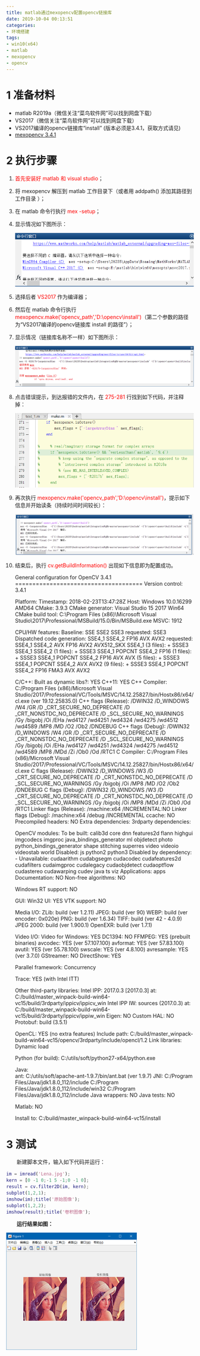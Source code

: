 ```yaml
---
title: matlab通过mexopencv配置opencv链接库
date: 2019-10-04 00:13:51
categories:
- 环境搭建
tags:
- win10(x64)
- matlab
- mexopencv
- opencv
---
```


# 1 准备材料

- matlab R2019a（微信关注“菜鸟软件网”可以找到网盘下载）
- VS2017（微信关注“菜鸟软件网”可以找到网盘下载）
- VS2017编译的opencv链接库“install” (版本必须是3.4.1，获取方式请见)
- [mexopencv 3.4.1](https://github.com/kyamagu/mexopencv/archive/master.zip)



# 2 执行步骤

1. <font color="red">首先安装好 matlab 和 visual studio</font>；

2. 将 mexopencv 解压到 matlab 工作目录下（或者用 addpath() 添加其路径到工作目录 ）；

3. 在 matlab 命令行执行 <font color="red">mex -setup</font>；

4. 显示情况如下图所示：

   ![01](191004/01.png)

5. 选择后者 <font color="red">VS2017</font> 作为编译器；

6. 然后在 matlab 命令行执行 <font color="red">mexopencv.make('opencv_path','D:\opencv\install')</font>（第二个参数的路径为“VS2017编译的opencv链接库 install 的路径”）；

7. 显示情况（链接库名称不一样）如下图所示：

   <img src="191004/02.png" alt="02" style="zoom:150%;" />

8. 点击错误提示，到达报错的文件内，在 <font color="red">275-281</font> 行找到如下代码，并注释掉：

   <img src="191004/03.png" alt="03" style="zoom:80%;" />

9. 再次执行 <font color="red">mexopencv.make('opencv_path','D:\opencv\install')</font>，提示如下信息并开始读条（持续时间时间较长）：

   ![04](191004/04.png)
   
10. 结束后，执行 <font color="red">cv.getBuildInformation()</font> 出现如下信息即为配置成功。

    General configuration for OpenCV 3.4.1 =====================================
      Version control:               3.4.1

      Platform:
        Timestamp:                   2018-02-23T13:47:28Z
        Host:                        Windows 10.0.16299 AMD64
        CMake:                       3.9.3
        CMake generator:             Visual Studio 15 2017 Win64
        CMake build tool:            C:\Program Files (x86)\Microsoft Visual Studio\2017\Professional/MSBuild/15.0/Bin/MSBuild.exe
        MSVC:                        1912

      CPU/HW features:
        Baseline:                    SSE SSE2 SSE3
          requested:                 SSE3
        Dispatched code generation:  SSE4_1 SSE4_2 FP16 AVX AVX2
          requested:                 SSE4_1 SSE4_2 AVX FP16 AVX2 AVX512_SKX
          SSE4_1 (3 files):          + SSSE3 SSE4_1
          SSE4_2 (1 files):          + SSSE3 SSE4_1 POPCNT SSE4_2
          FP16 (1 files):            + SSSE3 SSE4_1 POPCNT SSE4_2 FP16 AVX
          AVX (5 files):             + SSSE3 SSE4_1 POPCNT SSE4_2 AVX
          AVX2 (9 files):            + SSSE3 SSE4_1 POPCNT SSE4_2 FP16 FMA3 AVX AVX2

      C/C++:
        Built as dynamic libs?:      YES
        C++11:                       YES
        C++ Compiler:                C:/Program Files (x86)/Microsoft Visual Studio/2017/Professional/VC/Tools/MSVC/14.12.25827/bin/Hostx86/x64/cl.exe  (ver 19.12.25835.0)
        C++ flags (Release):         /DWIN32 /D_WINDOWS /W4 /GR  /D _CRT_SECURE_NO_DEPRECATE /D _CRT_NONSTDC_NO_DEPRECATE /D _SCL_SECURE_NO_WARNINGS /Gy /bigobj /Oi      /EHa /wd4127 /wd4251 /wd4324 /wd4275 /wd4512 /wd4589 /MP8   /MD /O2 /Ob2 /DNDEBUG 
        C++ flags (Debug):           /DWIN32 /D_WINDOWS /W4 /GR  /D _CRT_SECURE_NO_DEPRECATE /D _CRT_NONSTDC_NO_DEPRECATE /D _SCL_SECURE_NO_WARNINGS /Gy /bigobj /Oi      /EHa /wd4127 /wd4251 /wd4324 /wd4275 /wd4512 /wd4589 /MP8   /MDd /Zi /Ob0 /Od /RTC1 
        C Compiler:                  C:/Program Files (x86)/Microsoft Visual Studio/2017/Professional/VC/Tools/MSVC/14.12.25827/bin/Hostx86/x64/cl.exe
        C flags (Release):           /DWIN32 /D_WINDOWS /W3  /D _CRT_SECURE_NO_DEPRECATE /D _CRT_NONSTDC_NO_DEPRECATE /D _SCL_SECURE_NO_WARNINGS /Gy /bigobj /Oi        /MP8    /MD /O2 /Ob2 /DNDEBUG 
        C flags (Debug):             /DWIN32 /D_WINDOWS /W3  /D _CRT_SECURE_NO_DEPRECATE /D _CRT_NONSTDC_NO_DEPRECATE /D _SCL_SECURE_NO_WARNINGS /Gy /bigobj /Oi        /MP8  /MDd /Zi /Ob0 /Od /RTC1 
        Linker flags (Release):      /machine:x64  /INCREMENTAL:NO 
        Linker flags (Debug):        /machine:x64  /debug /INCREMENTAL 
        ccache:                      NO
        Precompiled headers:         NO
        Extra dependencies:
        3rdparty dependencies:

      OpenCV modules:
        To be built:                 calib3d core dnn features2d flann highgui imgcodecs imgproc java_bindings_generator ml objdetect photo python_bindings_generator shape stitching superres video videoio videostab world
        Disabled:                    js python2 python3
        Disabled by dependency:      -
        Unavailable:                 cudaarithm cudabgsegm cudacodec cudafeatures2d cudafilters cudaimgproc cudalegacy cudaobjdetect cudaoptflow cudastereo cudawarping cudev java ts viz
        Applications:                apps
        Documentation:               NO
        Non-free algorithms:         NO

      Windows RT support:            NO

      GUI: 
        Win32 UI:                    YES
        VTK support:                 NO

      Media I/O: 
        ZLib:                        build (ver 1.2.11)
        JPEG:                        build (ver 90)
        WEBP:                        build (ver encoder: 0x020e)
        PNG:                         build (ver 1.6.34)
        TIFF:                        build (ver 42 - 4.0.9)
        JPEG 2000:                   build (ver 1.900.1)
        OpenEXR:                     build (ver 1.7.1)

      Video I/O:
        Video for Windows:           YES
        DC1394:                      NO
        FFMPEG:                      YES (prebuilt binaries)
          avcodec:                   YES (ver 57.107.100)
          avformat:                  YES (ver 57.83.100)
          avutil:                    YES (ver 55.78.100)
          swscale:                   YES (ver 4.8.100)
          avresample:                YES (ver 3.7.0)
        GStreamer:                   NO
        DirectShow:                  YES

      Parallel framework:            Concurrency

      Trace:                         YES (with Intel ITT)

      Other third-party libraries:
        Intel IPP:                   2017.0.3 [2017.0.3]
               at:                   C:/build/master_winpack-build-win64-vc15/build/3rdparty/ippicv/ippicv_win
        Intel IPP IW:                sources (2017.0.3)
                  at:                C:/build/master_winpack-build-win64-vc15/build/3rdparty/ippicv/ippiw_win
        Eigen:                       NO
        Custom HAL:                  NO
        Protobuf:                    build (3.5.1)

      OpenCL:                        YES (no extra features)
        Include path:                C:/build/master_winpack-build-win64-vc15/opencv/3rdparty/include/opencl/1.2
        Link libraries:              Dynamic load

      Python (for build):            C:/utils/soft/python27-x64/python.exe

      Java:                          
        ant:                         C:/utils/soft/apache-ant-1.9.7/bin/ant.bat (ver 1.9.7)
        JNI:                         C:/Program Files/Java/jdk1.8.0_112/include C:/Program Files/Java/jdk1.8.0_112/include/win32 C:/Program Files/Java/jdk1.8.0_112/include
        Java wrappers:               NO
        Java tests:                  NO

      Matlab:                        NO

      Install to:                    C:/build/master_winpack-build-win64-vc15/install



# 3 测试

&emsp;&emsp;新建脚本文件，输入如下代码并运行：

```matlab
im = imread('Lena.jpg');
kern = [0 -1 0;-1 5 -1;0 -1 0];
result = cv.filter2D(im, kern);
subplot(1,2,1);
imshow(im);title('原始图像');
subplot(1,2,2);
imshow(result);title('卷积图像');

```

**&emsp;&emsp;运行结果如图：**

<img src="191004/05.png" alt="05" style="zoom:50%;" />